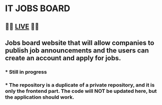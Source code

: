 # IT JOBS BOARD
## 🚀🚀 [LIVE](https://it-jobs-board-frontend.vercel.app/) 🚀🚀
## Jobs board website that will allow companies to publish job announcements and the users can create an account and apply for jobs.
### * Still in progress
### * The repository is a duplicate of a private repository, and it is only the frontend part. The code will NOT be updated here, but the application should work.
